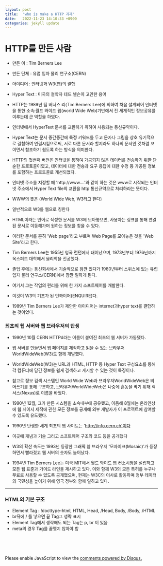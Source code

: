 ```yaml
---
layout: post
title:  "who is make a HTTP 과제"
date:   2022-11-23 14:10:33 +0900
categories: jekyll update
---
```


# HTTP를 만든 사람

* 만든 이 : Tim Berners Lee
* 만든 단체 : 유럽 입자 물리 연구소(CERN)
* 아이디어 : 인터넷과 W3(웹)의 결합
* Hyper Text : 미국의 철학자 테드 넬슨이 고안한 용어

* HTTP는 1989년 팀 버너스 리(Tim Berners Lee)에 의하여 처음 설계되어 인터넷을 통한 소속:월드 와이드 웹(world Wide Web)기반에서 전 세계적인 정보공유를 이루는데 큰 역할을 하였다.

* 인터넷에서 HyperText 문서를 교환하기 위하여 사용되는 통신규약이다.

* Hyper Text는 문서 중간중간에 특정 키워드를 두고 문자나 그림을 상호 유기적으로 결합하여 연결시킴으로써, 서로 다른 문서라 할지라도 하나의 문서인 것처럼 보이면서 참조하기 쉽도록 하는 방식을 의미한다.

* HTTP의 첫번째 버전은 인터넷을 통하여 가공되지 않은 데이터를 전송하기 위한 단순한 프로토콜이였고, 데이터에 대한 전송과 요구 응답에 대한 수정 등 가공된 정보를 포함하는 프로토콜로 개선되었다.

* 인터넷 주소를 지정할 때 'http://www....'와 같이 하는 것은 www로 시작되는 인터넷 주소에서 Hyper Text file의 교환을 http 통신규약으로 처리하라는 뜻이다.

* WWW의 뜻은 (World Wide Web, W3라고 한다)
* 일반적으로 W3를 웹으로 칭한다
* HTML이라는 언어로 작성한 문서를 W3에 모아놓으면, 사용자는 링크를 통해 연결된 문서로 이동해가며 원하는 정보를 찾을 수 있다.

* 이러한 문서를 흔히 'Web page'라고 부르며 Web Page를 모아놓은 것을 'Web Site'라고 한다.

* Tim Berners Lee는 1955년 영국 런던에서 태어났으며, 1973년부터 1976년까지 옥스퍼드 대학에서 물리학을 전공했다.
* 졸업 후에는 통신회사에서 기술직으로 잠깐 있다가 1980년부터 스위스에 있는 유럽 입자 물리 연구소(CERN)에서 잠깐 일하게 된다.
* 여기서 그는 작업의 편리를 위해 한 가지 소프트웨어를 개발한다.
* 이것이 W3의 기초가 된 인콰이어(ENQUIRE)다.

* 1989년 Tim Berners Lee가 제안한 아이디어는 internet과hyper text를 결합하는 것이었다.

### 최초의 웹 서버와 웹 브라우저의 탄생

* 1990년 10월 CERN HTTPd라는 이름이 붙여진 최초의 웹 서버가 가동됐다.
* 웹 서버를 만들면서 웹 페이지를 제작하고 읽을 수 있는 브라우저 WorldWideWeb(W3)도 함께 개발했다.
* WorldWideWeb(W3)는 URL과 HTML, HTTP 등 Hyper Text 구성요소를 통해 각 컴퓨터에 담긴 정보를 쉽게 검색하고 게시할 수 있는 것이 특징이다.
* 참고로 정보 검색 시스템인 World Wide Web과 브라우저WorldWideWeb은 띄어쓰기를 통해 구분하고, 브라우저WorldWideWeb은 나중에 혼동을 막기 위해 넥서스(Nexus)로 이름을 바꿨다.

* 1990년 12월, 그가 만든 시스템을 소속내부에 공유했고, 이듬해 8월에는 온라인상에 웹 페이지 제작에 관한 모든 정보를 공개해 외부 개발자가 이 프로젝트에 참여할 수 있도록 유도했다.

* 1990년 탄생한 세계 최초의 웹 사이트는 'http://info.cern.ch'이다

* 이곳에 개념과 기술 그리고 소프트웨어 구조와 코드 등을 공개했다

* W3의 확산 속도는 1993년 등장한 그래픽 웹 브라우저 '모자이크(Mosaic)'가 등장하면서 빨라졌고 웹 서버의 숫자도 늘어났다.

* 1994년 Tim Berners Lee는 미국 MIT에서 월드 와이드 웹 컨소시엄을 설립하고 모든 웹 표준과 가이드 라인을 제시하고 있다. 이와 함께 W3의 모든 특허를 누구나 무료로 사용할 수 있도록 공개했으며, 현재는 W3C의 이사로 활동하며 정부 데이터의 국민성을 높이기 위해 영국 정부와 함께 일하고 있다.

---

### HTML의 기본 구조

* Element Tag : !docttype-html, HTML, Head, /Head, Body, /Body, /HTML
* br뒤에 / 를 넣으면 끝 Tag그 생략 표시
* Element Tag에서 생략해도 되는 Tag는 p, br 이 있음
* meta의 경우 Tag를 끝맺지 않아야 함




<br><br><br>

<div id="disqus_thread"></div>
<script>
    /**
    *  RECOMMENDED CONFIGURATION VARIABLES: EDIT AND UNCOMMENT THE SECTION BELOW TO INSERT DYNAMIC VALUES FROM YOUR PLATFORM OR CMS.
    *  LEARN WHY DEFINING THESE VARIABLES IS IMPORTANT: https://disqus.com/admin/universalcode/#configuration-variables    */
    /*
    var disqus_config = function () {
    this.page.url = PAGE_URL;  // Replace PAGE_URL with your page's canonical URL variable
    this.page.identifier = PAGE_IDENTIFIER; // Replace PAGE_IDENTIFIER with your page's unique identifier variable
    };
    */
    (function() { // DON'T EDIT BELOW THIS LINE
    var d = document, s = d.createElement('script');
    s.src = 'https://melonweb.disqus.com/embed.js';
    s.setAttribute('data-timestamp', +new Date());
    (d.head || d.body).appendChild(s);
    })();
</script>
<noscript>Please enable JavaScript to view the <a href="https://disqus.com/?ref_noscript">comments powered by Disqus.</a></noscript>